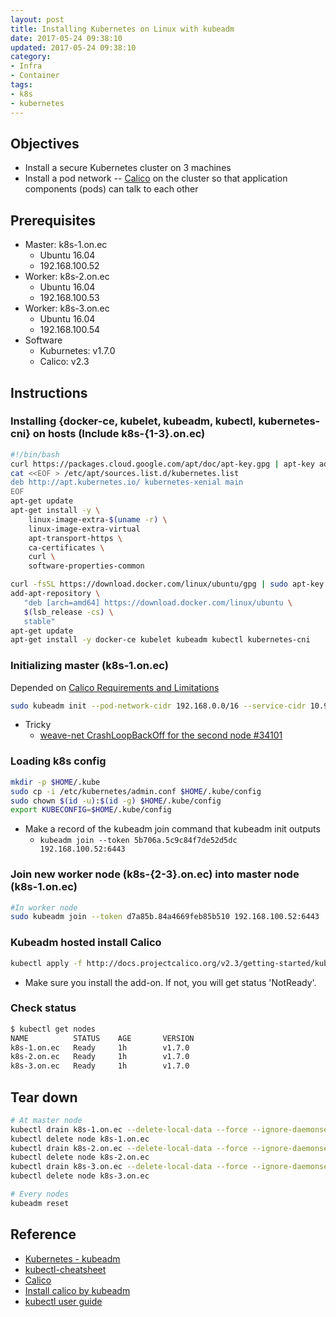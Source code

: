 ```yaml
---
layout: post
title: Installing Kubernetes on Linux with kubeadm
date: 2017-05-24 09:38:10
updated: 2017-05-24 09:38:10
category:
- Infra
- Container
tags:
- k8s
- kubernetes
---
```


## Objectives
- Install a secure Kubernetes cluster on 3 machines
- Install a pod network -- [Calico][3] on the cluster so that application components (pods) can talk to each other

## Prerequisites
- Master: k8s-1.on.ec
    - Ubuntu 16.04
    - 192.168.100.52
- Worker: k8s-2.on.ec
    - Ubuntu 16.04
    - 192.168.100.53
- Worker: k8s-3.on.ec
    - Ubuntu 16.04 
    - 192.168.100.54
- Software
    - Kuburnetes: v1.7.0
    - Calico: v2.3

<!--more-->

## Instructions
### Installing {docker-ce, kubelet, kubeadm, kubectl, kubernetes-cni} on hosts (Include k8s-{1-3}.on.ec)
```bash
#!/bin/bash
curl https://packages.cloud.google.com/apt/doc/apt-key.gpg | apt-key add -
cat <<EOF > /etc/apt/sources.list.d/kubernetes.list
deb http://apt.kubernetes.io/ kubernetes-xenial main
EOF
apt-get update
apt-get install -y \
    linux-image-extra-$(uname -r) \
    linux-image-extra-virtual
    apt-transport-https \
    ca-certificates \
    curl \
    software-properties-common

curl -fsSL https://download.docker.com/linux/ubuntu/gpg | sudo apt-key add -
add-apt-repository \
   "deb [arch=amd64] https://download.docker.com/linux/ubuntu \
   $(lsb_release -cs) \
   stable"
apt-get update
apt-get install -y docker-ce kubelet kubeadm kubectl kubernetes-cni
```

### Initializing master (k8s-1.on.ec)
Depended on [Calico Requirements and Limitations][4]

```bash
sudo kubeadm init --pod-network-cidr 192.168.0.0/16 --service-cidr 10.96.0.0/12 --service-dns-domain "on.ec" --apiserver-advertise-address 192.168.100.52
```
- Tricky
  - [weave-net CrashLoopBackOff for the second node #34101][7]

### Loading k8s config
```bash
mkdir -p $HOME/.kube
sudo cp -i /etc/kubernetes/admin.conf $HOME/.kube/config
sudo chown $(id -u):$(id -g) $HOME/.kube/config
export KUBECONFIG=$HOME/.kube/config
```
- Make a record of the kubeadm join command that kubeadm init outputs
    - `kubeadm join --token 5b706a.5c9c84f7de52d5dc 192.168.100.52:6443`

### Join new worker node (k8s-{2-3}.on.ec) into master node (k8s-1.on.ec)
```bash
#In worker node
sudo kubeadm join --token d7a85b.84a4669feb85b510 192.168.100.52:6443
```

### Kubeadm hosted install Calico
```bash
kubectl apply -f http://docs.projectcalico.org/v2.3/getting-started/kubernetes/installation/hosted/kubeadm/1.6/calico.yaml
```
- Make sure you install the add-on. If not, you will get status 'NotReady'.

### Check status
```bash
$ kubectl get nodes
NAME          STATUS    AGE       VERSION
k8s-1.on.ec   Ready     1h        v1.7.0
k8s-2.on.ec   Ready     1h        v1.7.0
k8s-3.on.ec   Ready     1h        v1.7.0
```

## Tear down
```bash
# At master node
kubectl drain k8s-1.on.ec --delete-local-data --force --ignore-daemonsets
kubectl delete node k8s-1.on.ec
kubectl drain k8s-2.on.ec --delete-local-data --force --ignore-daemonsets
kubectl delete node k8s-2.on.ec
kubectl drain k8s-3.on.ec --delete-local-data --force --ignore-daemonsets
kubectl delete node k8s-3.on.ec

# Every nodes
kubeadm reset
```

## Reference
- [Kubernetes - kubeadm][1]
- [kubectl-cheatsheet][2]
- [Calico][3]
- [Install calico by kubeadm][4]
- [kubectl user guide][6]

[1]: https://kubernetes.io/docs/getting-started-guides/kubeadm/
[2]: https://github.com/kubernetes/kubernetes/blob/master/docs/user-guide/kubectl-cheatsheet.md
[3]: https://www.projectcalico.org/
[4]: http://docs.projectcalico.org/v2.0/getting-started/kubernetes/installation/hosted/kubeadm/
[5]: http://docs.projectcalico.org/v2.2/getting-started/kubernetes/installation/hosted/kubeadm/1.6/calico.yaml
[6]: https://kubernetes.io/docs/user-guide/kubectl/v1.6/
[7]: https://github.com/kubernetes/kubernetes/issues/34101#issuecomment-253235083